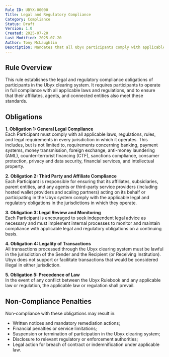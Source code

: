 ```yaml
---
Rule ID: UBYX-00000  
Title: Legal and Regulatory Compliance  
Category: Compliance  
Status: Draft  
Version: 1.0  
Created: 2025-07-20  
Last Modified: 2025-07-20  
Author: Tony McLaughlin  
Description: Mandates that all Ubyx participants comply with applicable laws and regulations in every jurisdiction in which they operate.  
---
```


## Rule Overview

This rule establishes the legal and regulatory compliance obligations of participants in the Ubyx clearing system. It requires participants to operate in full compliance with all applicable laws and regulations, and to ensure that their affiliates, agents, and connected entities also meet these standards.

## Obligations

**1. Obligation 1: General Legal Compliance**  
Each Participant must comply with all applicable laws, regulations, rules, and legal requirements in every jurisdiction in which it operates. This includes, but is not limited to, requirements concerning banking, payment systems, money transmission, foreign exchange, anti-money laundering (AML), counter-terrorist financing (CTF), sanctions compliance, consumer protection, privacy and data security, financial services, and intellectual property.

**2. Obligation 2: Third Party and Affiliate Compliance**  
Each Participant is responsible for ensuring that its affiliates, subsidiaries, parent entities, and any agents or third-party service providers (including hosted wallet providers and scaling partners) acting on its behalf or participating in the Ubyx system comply with the applicable legal and regulatory obligations in the jurisdictions in which they operate.

**3. Obligation 3: Legal Review and Monitoring**  
Each Participant is encouraged to seek independent legal advice as necessary and must implement internal processes to monitor and maintain compliance with applicable legal and regulatory obligations on a continuing basis.

**4. Obligation 4: Legality of Transactions**  
All transactions processed through the Ubyx clearing system must be lawful in the jurisdiction of the Sender and the Recipient (or Receiving Institution). Ubyx does not support or facilitate transactions that would be considered illegal in either jurisdiction.

**5. Obligation 5: Precedence of Law**  
In the event of any conflict between the Ubyx Rulebook and any applicable law or regulation, the applicable law or regulation shall prevail.

## Non-Compliance Penalties

Non-compliance with these obligations may result in:

- Written notices and mandatory remediation actions;  
- Financial penalties or service limitations;  
- Suspension or termination of participation in the Ubyx clearing system;  
- Disclosure to relevant regulatory or enforcement authorities;  
- Legal action for breach of contract or indemnification under applicable law.
